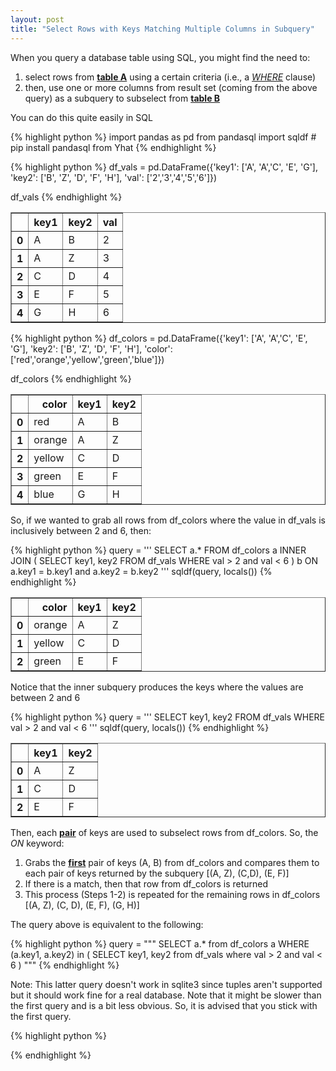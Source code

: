 ```yaml
---
layout: post
title: "Select Rows with Keys Matching Multiple Columns in Subquery"
--- 
```

When you query a database table using SQL, you might find the need to:

1. select rows from <b><u>table A</b></u> using a certain criteria (i.e., a
[<i>WHERE</i>](http://www.w3schools.com/sql/sql_where.asp) clause)
2. then, use one or more columns from result set (coming from the above query)
as a subquery to subselect from <b><u>table B</u></b>

You can do this quite easily in SQL 
  

{% highlight python %}
import pandas as pd
from pandasql import sqldf  # pip install pandasql from Yhat
{% endhighlight %}
  

{% highlight python %}
df_vals = pd.DataFrame({'key1': ['A', 'A','C', 'E', 'G'], 
                        'key2': ['B', 'Z', 'D', 'F', 'H'], 
                        'val': ['2','3','4','5','6']})

df_vals
{% endhighlight %}




<div>
<table border="1" class="dataframe">
  <thead>
    <tr style="text-align: right;">
      <th></th>
      <th>key1</th>
      <th>key2</th>
      <th>val</th>
    </tr>
  </thead>
  <tbody>
    <tr>
      <th>0</th>
      <td>A</td>
      <td>B</td>
      <td>2</td>
    </tr>
    <tr>
      <th>1</th>
      <td>A</td>
      <td>Z</td>
      <td>3</td>
    </tr>
    <tr>
      <th>2</th>
      <td>C</td>
      <td>D</td>
      <td>4</td>
    </tr>
    <tr>
      <th>3</th>
      <td>E</td>
      <td>F</td>
      <td>5</td>
    </tr>
    <tr>
      <th>4</th>
      <td>G</td>
      <td>H</td>
      <td>6</td>
    </tr>
  </tbody>
</table>
</div>


  

{% highlight python %}
df_colors = pd.DataFrame({'key1': ['A', 'A','C', 'E', 'G'], 
                          'key2': ['B', 'Z', 'D', 'F', 'H'], 
                          'color': ['red','orange','yellow','green','blue']})

df_colors
{% endhighlight %}




<div>
<table border="1" class="dataframe">
  <thead>
    <tr style="text-align: right;">
      <th></th>
      <th>color</th>
      <th>key1</th>
      <th>key2</th>
    </tr>
  </thead>
  <tbody>
    <tr>
      <th>0</th>
      <td>red</td>
      <td>A</td>
      <td>B</td>
    </tr>
    <tr>
      <th>1</th>
      <td>orange</td>
      <td>A</td>
      <td>Z</td>
    </tr>
    <tr>
      <th>2</th>
      <td>yellow</td>
      <td>C</td>
      <td>D</td>
    </tr>
    <tr>
      <th>3</th>
      <td>green</td>
      <td>E</td>
      <td>F</td>
    </tr>
    <tr>
      <th>4</th>
      <td>blue</td>
      <td>G</td>
      <td>H</td>
    </tr>
  </tbody>
</table>
</div>


 
So, if we wanted to grab all rows from df_colors where the value in df_vals is
inclusively between 2 and 6, then: 
  

{% highlight python %}
query = '''
        SELECT a.* FROM df_colors a
        INNER JOIN (
            SELECT key1, key2 FROM df_vals
            WHERE val > 2 and val < 6
        ) b
        ON a.key1 = b.key1 and a.key2 = b.key2
        '''
sqldf(query, locals())
{% endhighlight %}




<div>
<table border="1" class="dataframe">
  <thead>
    <tr style="text-align: right;">
      <th></th>
      <th>color</th>
      <th>key1</th>
      <th>key2</th>
    </tr>
  </thead>
  <tbody>
    <tr>
      <th>0</th>
      <td>orange</td>
      <td>A</td>
      <td>Z</td>
    </tr>
    <tr>
      <th>1</th>
      <td>yellow</td>
      <td>C</td>
      <td>D</td>
    </tr>
    <tr>
      <th>2</th>
      <td>green</td>
      <td>E</td>
      <td>F</td>
    </tr>
  </tbody>
</table>
</div>


 
Notice that the inner subquery produces the keys where the values are between 2
and 6 
  

{% highlight python %}
query = '''
        SELECT key1, key2 FROM df_vals
        WHERE val > 2 and val < 6
        '''
sqldf(query, locals())
{% endhighlight %}




<div>
<table border="1" class="dataframe">
  <thead>
    <tr style="text-align: right;">
      <th></th>
      <th>key1</th>
      <th>key2</th>
    </tr>
  </thead>
  <tbody>
    <tr>
      <th>0</th>
      <td>A</td>
      <td>Z</td>
    </tr>
    <tr>
      <th>1</th>
      <td>C</td>
      <td>D</td>
    </tr>
    <tr>
      <th>2</th>
      <td>E</td>
      <td>F</td>
    </tr>
  </tbody>
</table>
</div>


 
Then, each <b><u>pair</u></b> of keys are used to subselect rows from df_colors.
So, the <i>ON</i> keyword:

1. Grabs the <b><u>first</u></b> pair of keys (A, B) from df_colors and compares
them to each pair of keys returned by the subquery [(A, Z), (C,D), (E, F)]
2. If there is a match, then that row from df_colors is returned
3. This process (Steps 1-2) is repeated for the remaining rows in df_colors [(A,
Z), (C, D), (E, F), (G, H)] 
 
The query above is equivalent to the following: 
  

{% highlight python %}
query = """
        SELECT a.* from df_colors a
        WHERE (a.key1, a.key2) in (
            SELECT key1, key2 from df_vals where val > 2 and val < 6
        ) 
        """
{% endhighlight %}
 
Note: This latter query doesn't work in sqlite3 since tuples aren't supported
but it should work fine for a real database. Note that it might be slower than
the first query and is a bit less obvious. So, it is advised that you stick with
the first query. 
  

{% highlight python %}

{% endhighlight %}
